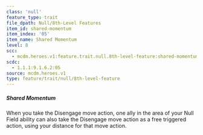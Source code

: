 ```yaml
---
class: 'null'
feature_type: trait
file_dpath: Null/8th-Level Features
item_id: shared-momentum
item_index: '05'
item_name: Shared Momentum
level: 8
scc:
  - mcdm.heroes.v1:feature.trait.null.8th-level-feature:shared-momentum
scdc:
  - 1.1.1:9.1.6.2:05
source: mcdm.heroes.v1
type: feature/trait/null/8th-level-feature
---
```


##### Shared Momentum

When you take the Disengage move action, one ally in the area of your Null Field ability can also take the Disengage move action as a free triggered action, using your distance for that move action.
